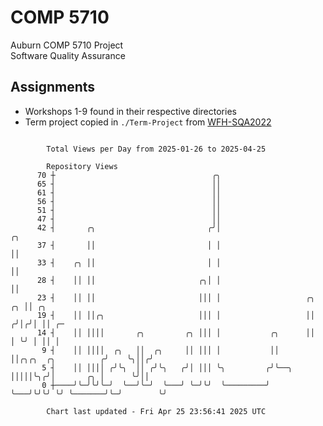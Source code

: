# COMP 5710
Auburn COMP 5710 Project  
Software Quality Assurance

## Assignments
- Workshops 1-9 found in their respective directories
- Term project copied in `./Term-Project` from [WFH-SQA2022](https://github.com/wumphlett/WFH-SQA2022-AUBURN)

```

        Total Views per Day from 2025-01-26 to 2025-04-25

        Repository Views
      70 ┼                                   ╭╮
      65 ┤                                   ││
      61 ┤                                   ││
      56 ┤                                   ││
      51 ┤                                   ││
      47 ┤                                   ││
      42 ┤       ╭╮                         ╭╯│                                            ╭╮
      37 ┤       ││                         │ │                                            ││
      33 ┤    ╭╮ ││                         │ │                                            ││
      28 ┤    ││ ││                       ╭╮│ │                                            ││
      23 ┤    ││ ││                       │││ │                   ╭╮                    ╭╮ ││ ╭╮
      19 ┤    ││ ││╭╮                     │││ │                   ││                   ╭╯│╭╯│ ││ ╭─
      14 ┤    ││ ││││       ╭╮         ╭╮ │││ │           ╭╮      ││                   │ ╰╯ │ ││ │
       9 ┤    ││ ││││  ╭╮   ││  ╭╮     ││ │││ │           ││      ││╭╮╭╮  ╭╮          ╭╯    ╰╮││╭╯
       5 ┤    ││ ││││ ╭╯╰╮  ││ ╭╯╰╮   ╭╯│ │││ ╰╮         ╭╯╰──╮   │││││╰╮╭╯│       ╭╮ │      ╰╯││
       0 ┼────╯╰─╯╰╯╰─╯  ╰──╯╰─╯  ╰───╯ ╰─╯╰╯  ╰─────────╯    ╰───╯╰╯╰╯ ╰╯ ╰───────╯╰─╯        ╰╯

        Chart last updated - Fri Apr 25 23:56:41 2025 UTC
        
```
